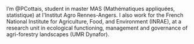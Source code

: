 I’m @PCottais, student in master MAS (Mathématiques appliquées, statistique) at l'Institut Agro Rennes-Angers.
I also work for the French National Institute for Agriculture, Food, and Environment (INRAE), at a research unit in ecological functioning, management and governance of agri-forestry landscapes (UMR Dynafor).

<!---
PCottais/PCottais is a ✨ special ✨ repository because its `README.md` (this file) appears on your GitHub profile.
You can click the Preview link to take a look at your changes.
--->
